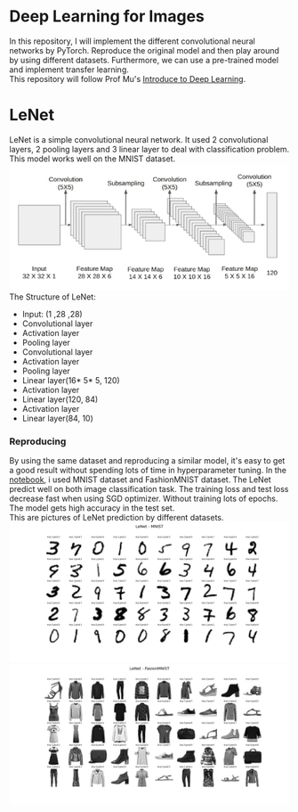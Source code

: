 # Deep Learning for Images
In this repository, I will implement the different convolutional neural networks by PyTorch. Reproduce the original model and then play around by using different datasets. Furthermore, we can use a pre-trained model and implement transfer learning.  
This repository will follow Prof Mu's [Introduce to Deep Learning](https://courses.d2l.ai/).
   
# LeNet
LeNet is a simple convolutional neural network. It used 2 convolutional layers, 2 pooling layers and 3 linear layer to deal with classification problem. This model works well on the MNIST dataset.
![LeNet Structure](https://github.com/ZhipengHong0123/DL_image/blob/main/picture/LeNet_structure.png "LeNet Structure")
The Structure of LeNet:
- Input: (1 ,28 ,28) 
- Convolutional layer
- Activation layer
- Pooling layer
- Convolutional layer
- Activation layer
- Pooling layer
- Linear layer(16* 5* 5, 120)
- Activation layer
- Linear layer(120, 84)
- Activation layer
- Linear layer(84, 10)

### Reproducing
By using the same dataset and reproducing a similar model, it's easy to get a good result without spending lots of time in hyperparameter tuning. In the [notebook](LeNet\LeNet.ipynb), i used MNIST dataset and FashionMNIST dataset. The LeNet predict well on both image classification task. The training loss and test loss decrease fast when using SGD optimizer. Without training lots of epochs. The model gets high accuracy in the test set.  
This are pictures of LeNet prediction by different datasets.
![LeNet MNIST](https://github.com/ZhipengHong0123/DL_image/blob/main/picture/LeNet_MNIST.png)
![LeNet FasionMNIST](https://github.com/ZhipengHong0123/DL_image/blob/main/picture/LeNet_FasionMNIST.png)


